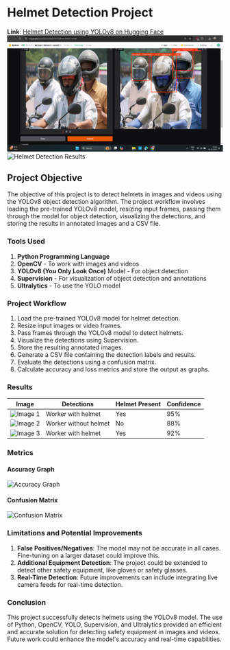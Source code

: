 # Helmet Detection Project

**Link**: [Helmet Detection using YOLOv8 on Hugging Face](https://huggingface.co/spaces/Abs6187/Helmet-Detect-model)
![Helmet Detection using YOLOv8 on Hugging Face](https://github.com/Abs6187/Helmet-Detection/blob/main/Hugging-Face.png?raw=true)
![Helmet Detection Results](https://github.com/meryemsakin/helmet-detection/blob/main/allresults.jpeg)

## Project Objective

The objective of this project is to detect helmets in images and videos using the YOLOv8 object detection algorithm. The project workflow involves loading the pre-trained YOLOv8 model, resizing input frames, passing them through the model for object detection, visualizing the detections, and storing the results in annotated images and a CSV file.

### Tools Used

1. **Python Programming Language**
2. **OpenCV** - To work with images and videos
3. **YOLOv8 (You Only Look Once)** Model - For object detection
4. **Supervision** - For visualization of object detection and annotations
5. **Ultralytics** - To use the YOLO model

### Project Workflow

1. Load the pre-trained YOLOv8 model for helmet detection.
2. Resize input images or video frames.
3. Pass frames through the YOLOv8 model to detect helmets.
4. Visualize the detections using Supervision.
5. Store the resulting annotated images.
6. Generate a CSV file containing the detection labels and results.
7. Evaluate the detections using a confusion matrix.
8. Calculate accuracy and loss metrics and store the output as graphs.

### Results

| **Image**                           | **Detections**                   | **Helmet Present** | **Confidence** |
|-------------------------------------|----------------------------------|-------------------|----------------|
| ![Image 1](https://github.com/meryemsakin/helmet-detection/blob/main/Result/floor_1/images/hard_hat_workers42.png) | Worker with helmet | Yes               | 95%            |
| ![Image 2](https://github.com/meryemsakin/helmet-detection/blob/main/Result/floor_1/images/image_6.jpg) | Worker without helmet | No                | 88%            |
| ![Image 3](https://github.com/meryemsakin/helmet-detection/blob/main/Result/floor_1/images/image_7.jpg) | Worker with helmet | Yes               | 92%            |

### Metrics

#### Accuracy Graph
![Accuracy Graph](https://github.com/meryemsakin/helmet-detection/blob/main/graph.png)

#### Confusion Matrix
![Confusion Matrix](https://github.com/meryemsakin/helmet-detection/blob/main/cmatrix.png)

### Limitations and Potential Improvements

1. **False Positives/Negatives**: The model may not be accurate in all cases. Fine-tuning on a larger dataset could improve this.
2. **Additional Equipment Detection**: The project could be extended to detect other safety equipment, like gloves or safety glasses.
3. **Real-Time Detection**: Future improvements can include integrating live camera feeds for real-time detection.

### Conclusion

This project successfully detects helmets using the YOLOv8 model. The use of Python, OpenCV, YOLO, Supervision, and Ultralytics provided an efficient and accurate solution for detecting safety equipment in images and videos. Future work could enhance the model's accuracy and real-time capabilities.

